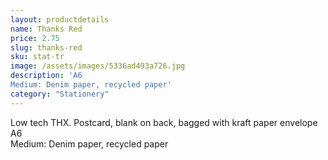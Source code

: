 ```yaml
---
layout: productdetails
name: Thanks Red
price: 2.75
slug: thanks-red
sku: stat-tr
image: /assets/images/5336ad493a726.jpg
description: 'A6
Medium: Denim paper, recycled paper'
category: "Stationery"
---
```

Low tech THX. Postcard, blank on back, bagged with kraft paper envelope  
A6  
Medium: Denim paper, recycled paper